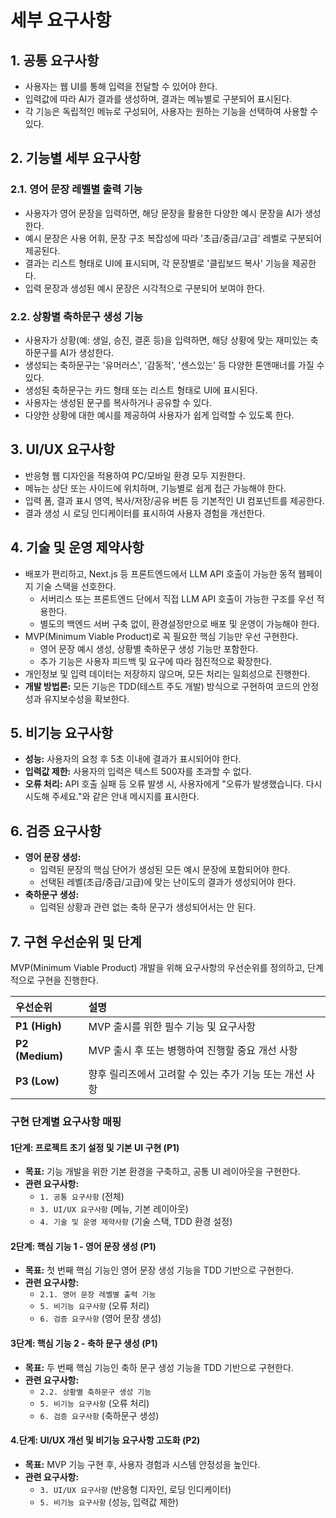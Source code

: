 # 세부 요구사항

## 1. 공통 요구사항
- 사용자는 웹 UI를 통해 입력을 전달할 수 있어야 한다.
- 입력값에 따라 AI가 결과를 생성하며, 결과는 메뉴별로 구분되어 표시된다.
- 각 기능은 독립적인 메뉴로 구성되어, 사용자는 원하는 기능을 선택하여 사용할 수 있다.

## 2. 기능별 세부 요구사항
### 2.1. 영어 문장 레벨별 출력 기능
- 사용자가 영어 문장을 입력하면, 해당 문장을 활용한 다양한 예시 문장을 AI가 생성한다.
- 예시 문장은 사용 어휘, 문장 구조 복잡성에 따라 '초급/중급/고급' 레벨로 구분되어 제공된다.
- 결과는 리스트 형태로 UI에 표시되며, 각 문장별로 '클립보드 복사' 기능을 제공한다.
- 입력 문장과 생성된 예시 문장은 시각적으로 구분되어 보여야 한다.

### 2.2. 상황별 축하문구 생성 기능
- 사용자가 상황(예: 생일, 승진, 결혼 등)을 입력하면, 해당 상황에 맞는 재미있는 축하문구를 AI가 생성한다.
- 생성되는 축하문구는 '유머러스', '감동적', '센스있는' 등 다양한 톤앤매너를 가질 수 있다.
- 생성된 축하문구는 카드 형태 또는 리스트 형태로 UI에 표시된다.
- 사용자는 생성된 문구를 복사하거나 공유할 수 있다.
- 다양한 상황에 대한 예시를 제공하여 사용자가 쉽게 입력할 수 있도록 한다.

## 3. UI/UX 요구사항
- 반응형 웹 디자인을 적용하여 PC/모바일 환경 모두 지원한다.
- 메뉴는 상단 또는 사이드에 위치하며, 기능별로 쉽게 접근 가능해야 한다.
- 입력 폼, 결과 표시 영역, 복사/저장/공유 버튼 등 기본적인 UI 컴포넌트를 제공한다.
- 결과 생성 시 로딩 인디케이터를 표시하여 사용자 경험을 개선한다.

## 4. 기술 및 운영 제약사항
- 배포가 편리하고, Next.js 등 프론트엔드에서 LLM API 호출이 가능한 동적 웹페이지 기술 스택을 선호한다.
    - 서버리스 또는 프론트엔드 단에서 직접 LLM API 호출이 가능한 구조를 우선 적용한다.
    - 별도의 백엔드 서버 구축 없이, 환경설정만으로 배포 및 운영이 가능해야 한다.
- MVP(Minimum Viable Product)로 꼭 필요한 핵심 기능만 우선 구현한다.
    - 영어 문장 예시 생성, 상황별 축하문구 생성 기능만 포함한다.
    - 추가 기능은 사용자 피드백 및 요구에 따라 점진적으로 확장한다.
- 개인정보 및 입력 데이터는 저장하지 않으며, 모든 처리는 일회성으로 진행한다.
- **개발 방법론:** 모든 기능은 TDD(테스트 주도 개발) 방식으로 구현하여 코드의 안정성과 유지보수성을 확보한다.

## 5. 비기능 요구사항
- **성능:** 사용자의 요청 후 5초 이내에 결과가 표시되어야 한다.
- **입력값 제한:** 사용자의 입력은 텍스트 500자를 초과할 수 없다.
- **오류 처리:** API 호출 실패 등 오류 발생 시, 사용자에게 "오류가 발생했습니다. 다시 시도해 주세요."와 같은 안내 메시지를 표시한다.

## 6. 검증 요구사항
- **영어 문장 생성:**
  - 입력된 문장의 핵심 단어가 생성된 모든 예시 문장에 포함되어야 한다.
  - 선택된 레벨(초급/중급/고급)에 맞는 난이도의 결과가 생성되어야 한다.
- **축하문구 생성:**
  - 입력된 상황과 관련 없는 축하 문구가 생성되어서는 안 된다.

## 7. 구현 우선순위 및 단계
MVP(Minimum Viable Product) 개발을 위해 요구사항의 우선순위를 정의하고, 단계적으로 구현을 진행한다.

| 우선순위 | 설명 |
| :--- | :--- |
| **P1 (High)** | MVP 출시를 위한 필수 기능 및 요구사항 |
| **P2 (Medium)** | MVP 출시 후 또는 병행하여 진행할 중요 개선 사항 |
| **P3 (Low)** | 향후 릴리즈에서 고려할 수 있는 추가 기능 또는 개선 사항 |

### 구현 단계별 요구사항 매핑

#### **1단계: 프로젝트 초기 설정 및 기본 UI 구현 (P1)**
- **목표:** 기능 개발을 위한 기본 환경을 구축하고, 공통 UI 레이아웃을 구현한다.
- **관련 요구사항:**
    - `1. 공통 요구사항` (전체)
    - `3. UI/UX 요구사항` (메뉴, 기본 레이아웃)
    - `4. 기술 및 운영 제약사항` (기술 스택, TDD 환경 설정)

#### **2단계: 핵심 기능 1 - 영어 문장 생성 (P1)**
- **목표:** 첫 번째 핵심 기능인 영어 문장 생성 기능을 TDD 기반으로 구현한다.
- **관련 요구사항:**
    - `2.1. 영어 문장 레벨별 출력 기능`
    - `5. 비기능 요구사항` (오류 처리)
    - `6. 검증 요구사항` (영어 문장 생성)

#### **3단계: 핵심 기능 2 - 축하 문구 생성 (P1)**
- **목표:** 두 번째 핵심 기능인 축하 문구 생성 기능을 TDD 기반으로 구현한다.
- **관련 요구사항:**
    - `2.2. 상황별 축하문구 생성 기능`
    - `5. 비기능 요구사항` (오류 처리)
    - `6. 검증 요구사항` (축하문구 생성)

#### **4.단계: UI/UX 개선 및 비기능 요구사항 고도화 (P2)**
- **목표:** MVP 기능 구현 후, 사용자 경험과 시스템 안정성을 높인다.
- **관련 요구사항:**
    - `3. UI/UX 요구사항` (반응형 디자인, 로딩 인디케이터)
    - `5. 비기능 요구사항` (성능, 입력값 제한)
